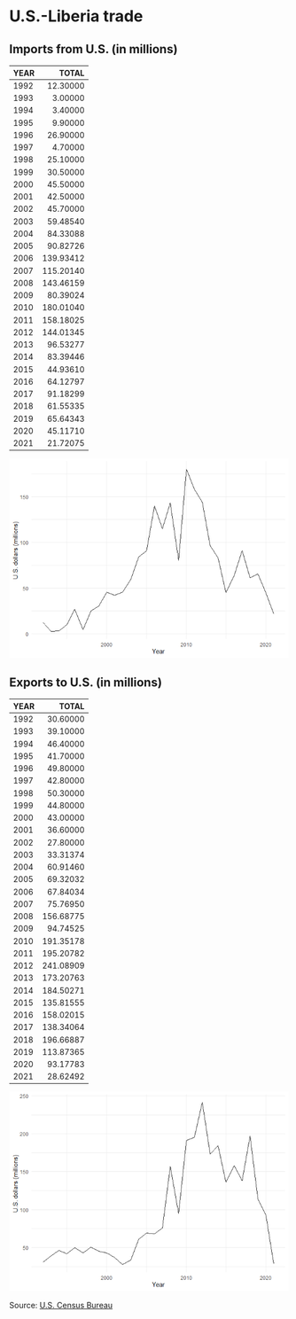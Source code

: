 U.S.-Liberia trade
================

## Imports from U.S. (in millions)

| YEAR |     TOTAL |
|:-----|----------:|
| 1992 |  12.30000 |
| 1993 |   3.00000 |
| 1994 |   3.40000 |
| 1995 |   9.90000 |
| 1996 |  26.90000 |
| 1997 |   4.70000 |
| 1998 |  25.10000 |
| 1999 |  30.50000 |
| 2000 |  45.50000 |
| 2001 |  42.50000 |
| 2002 |  45.70000 |
| 2003 |  59.48540 |
| 2004 |  84.33088 |
| 2005 |  90.82726 |
| 2006 | 139.93412 |
| 2007 | 115.20140 |
| 2008 | 143.46159 |
| 2009 |  80.39024 |
| 2010 | 180.01040 |
| 2011 | 158.18025 |
| 2012 | 144.01345 |
| 2013 |  96.53277 |
| 2014 |  83.39446 |
| 2015 |  44.93610 |
| 2016 |  64.12797 |
| 2017 |  91.18299 |
| 2018 |  61.55335 |
| 2019 |  65.64343 |
| 2020 |  45.11710 |
| 2021 |  21.72075 |

![](README_files/figure-gfm/imports-plot-1.png)<!-- -->

## Exports to U.S. (in millions)

| YEAR |     TOTAL |
|:-----|----------:|
| 1992 |  30.60000 |
| 1993 |  39.10000 |
| 1994 |  46.40000 |
| 1995 |  41.70000 |
| 1996 |  49.80000 |
| 1997 |  42.80000 |
| 1998 |  50.30000 |
| 1999 |  44.80000 |
| 2000 |  43.00000 |
| 2001 |  36.60000 |
| 2002 |  27.80000 |
| 2003 |  33.31374 |
| 2004 |  60.91460 |
| 2005 |  69.32032 |
| 2006 |  67.84034 |
| 2007 |  75.76950 |
| 2008 | 156.68775 |
| 2009 |  94.74525 |
| 2010 | 191.35178 |
| 2011 | 195.20782 |
| 2012 | 241.08909 |
| 2013 | 173.20763 |
| 2014 | 184.50271 |
| 2015 | 135.81555 |
| 2016 | 158.02015 |
| 2017 | 138.34064 |
| 2018 | 196.66887 |
| 2019 | 113.87365 |
| 2020 |  93.17783 |
| 2021 |  28.62492 |

![](README_files/figure-gfm/exports-plot-1.png)<!-- -->

Source: [U.S. Census
Bureau](https://www.census.gov/foreign-trade/balance/c7650.html)
